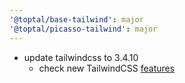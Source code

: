 ```yaml
---
'@toptal/base-tailwind': major
'@toptal/picasso-tailwind': major
---
```


- update tailwindcss to 3.4.10
  - check new TailwindCSS [features](https://tailwindcss.com/blog/tailwindcss-v3-4)
